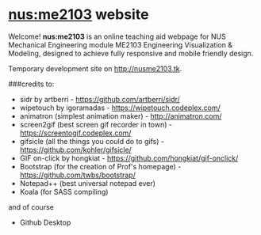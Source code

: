 # [nus:me2103](http://nusme2103.tk "nus:me2103") website

Welcome!  __nus:me2103__ is an online teaching aid webpage for NUS Mechanical Engineering module ME2103 Engineering Visualization & Modeling, designed to achieve fully responsive and mobile friendly design. 

Temporary development site on http://nusme2103.tk.

###credits to:<br>
* sidr by artberri - https://github.com/artberri/sidr/
* wipetouch by igoramadas - https://wipetouch.codeplex.com/
* animatron (simplest animation maker) - http://animatron.com/
* screen2gif (best screen gif recorder in town) - https://screentogif.codeplex.com/
* gifsicle (all the things you could do to gifs) - https://github.com/kohler/gifsicle/
* GIF on-click by hongkiat - https://github.com/hongkiat/gif-onclick/
* Bootstrap (for the creation of Prof's homepage) - https://github.com/twbs/bootstrap/
* Notepad++ (best universal notepad ever)
* Koala (for SASS compiling)

and of course

* Github Desktop



